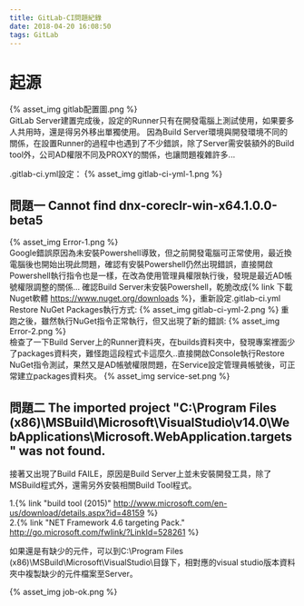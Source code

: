 ```yaml
---
title: GitLab-CI問題紀錄
date: 2018-04-20 16:08:50
tags: GitLab
---
```


# 起源
{% asset_img gitlab配置圖.png %}   
GitLab Server建置完成後，設定的Runner只有在開發電腦上測試使用，如果要多人共用時，還是得另外移出單獨使用。
因為Build Server環境與開發環境不同的關係，在設置Runner的過程中也遇到了不少錯誤，除了Server需安裝額外的Build tool外，公司AD權限不同及PROXY的關係，也讓問題複雜許多...
<!--more-->
.gitlab-ci.yml設定：
{% asset_img gitlab-ci-yml-1.png %}   

## 問題一 Cannot find dnx-coreclr-win-x64.1.0.0-beta5
{% asset_img Error-1.png %}   
Google錯誤原因為未安裝Powershell導致，但之前開發電腦可正常使用，最近換電腦後也開始出現此問題，確認有安裝Powershell仍然出現錯誤，直接開啟Powershell執行指令也是一樣，在改為使用管理員權限執行後，發現是最近AD帳號權限調整的關係...
確認Build Server未安裝Powershell，乾脆改成{% link 下載Nuget軟體 https://www.nuget.org/downloads %}，重新設定.gitlab-ci.yml Restore NuGet Packages執行方式:
{% asset_img gitlab-ci-yml-2.png %}
重跑之後，雖然執行NuGet指令正常執行，但又出現了新的錯誤:
{% asset_img Error-2.png %}  
檢查了一下Build Server上的Runner資料夾，在builds資料夾中，發現專案裡面少了packages資料夾，難怪跑這段程式卡這麼久..直接開啟Console執行Restore NuGet指令測試，果然又是AD帳號權限問題，在Service設定管理員帳號後，可正常建立packages資料夾。
{% asset_img service-set.png %}

## 問題二 The imported project "C:\Program Files (x86)\MSBuild\Microsoft\VisualStudio\v14.0\WebApplications\Microsoft.WebApplication.targets" was not found.
接著又出現了Build FAILE，原因是Build Server上並未安裝開發工具，除了MSBuild程式外，還需另外安裝相關Build Tool程式。   
   
1.{% link "build tool (2015)" http://www.microsoft.com/en-us/download/details.aspx?id=48159   %}   
2.{% link "NET Framework 4.6 targeting Pack." http://go.microsoft.com/fwlink/?LinkId=528261 %}

如果還是有缺少的元件，可以到C:\Program Files (x86)\MSBuild\Microsoft\VisualStudio\目錄下，相對應的visual studio版本資料夾中複製缺少的元件檔案至Server。

{% asset_img job-ok.png %}
